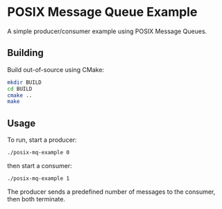 # POSIX Message Queue Example

A simple producer/consumer example using POSIX Message Queues.

## Building

Build out-of-source using CMake:

``` sh
mkdir BUILD
cd BUILD
cmake ..
make
```

## Usage

To run, start a producer:

``` sh
./posix-mq-example 0
```

then start a consumer:

``` sh
./posix-mq-example 1
```

The producer sends a predefined number of messages to the consumer, then both terminate.
